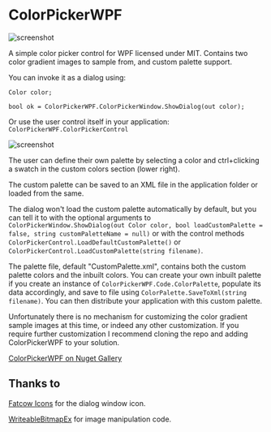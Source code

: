 # ColorPickerWPF

![screenshot](https://raw.githubusercontent.com/drogoganor/ColorPickerWPF/master/images/Picker1.png)

A simple color picker control for WPF licensed under MIT. Contains two color gradient images to sample from, and custom palette support.

You can invoke it as a dialog using: 

`Color color;`

`bool ok = ColorPickerWPF.ColorPickerWindow.ShowDialog(out color);`

Or use the user control itself in your application: `ColorPickerWPF.ColorPickerControl`

![screenshot](https://raw.githubusercontent.com/drogoganor/ColorPickerWPF/master/images/Picker2.png)

The user can define their own palette by selecting a color and ctrl+clicking a swatch in the custom colors section (lower right).

The custom palette can be saved to an XML file in the application folder or loaded from the same. 

The dialog won't load the custom palette automatically by default, but you can tell it to with the optional arguments to `ColorPickerWindow.ShowDialog(out Color color, bool loadCustomPalette = false, string customPaletteName = null)` or with the control methods `ColorPickerControl.LoadDefaultCustomPalette()` or `ColorPickerControl.LoadCustomPalette(string filename)`.

The palette file, default "CustomPalette.xml", contains both the custom palette colors and the inbuilt colors. You can create your own inbuilt palette if you create an instance of `ColorPickerWPF.Code.ColorPalette`, populate its data accordingly, and save to file using `ColorPalette.SaveToXml(string filename)`. You can then distribute your application with this custom palette.

Unfortunately there is no mechanism for customizing the color gradient sample images at this time, or indeed any other customization. If you require further customization I recommend cloning the repo and adding ColorPickerWPF to your solution.

[ColorPickerWPF on Nuget Gallery](https://www.nuget.org/packages/ColorPickerWPF)

## Thanks to

[Fatcow Icons](http://www.fatcow.com/free-icons) for the dialog window icon.

[WriteableBitmapEx](https://github.com/teichgraf/WriteableBitmapEx/) for image manipulation code.

